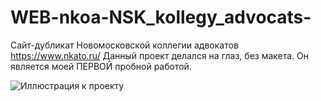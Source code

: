 # WEB-nkoa-NSK_kollegy_advocats-

Сайт-дубликат Новомосковской коллегии адвокатов https://www.nkato.ru/
Данный проект делался на глаз, без макета.
Он является моей ПЕРВОЙ пробной работой.


![Иллюстрация к проекту](https://img.hhcdn.ru/photo/715299981.jpeg?t=1676414913&h=Su1HL3aH9CJCRQ8znYsLOA)
